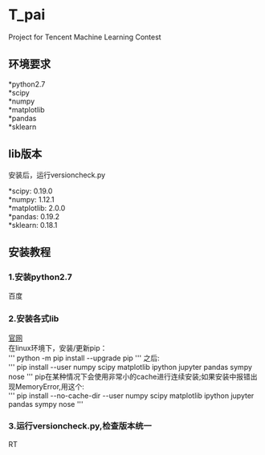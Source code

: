 # T_pai

Project for Tencent Machine Learning Contest


## 环境要求
*python2.7  
*scipy  
*numpy  
*matplotlib  
*pandas  
*sklearn  

## lib版本
安装后，运行versioncheck.py  
  
*scipy: 0.19.0  
*numpy: 1.12.1  
*matplotlib: 2.0.0  
*pandas: 0.19.2  
*sklearn: 0.18.1  
  
## 安装教程  

### 1.安装python2.7
百度

### 2.安装各式lib
[官网](https://www.scipy.org/install.html)  
在linux环境下，安装/更新pip：  
'''
python -m pip install --upgrade pip
'''
之后:  
'''
pip install --user numpy scipy matplotlib ipython jupyter pandas sympy nose
'''
pip在某种情况下会使用非常小的cache进行连续安装;如果安装中报错出现MemoryError,用这个:  
'''
pip install --no-cache-dir --user numpy scipy matplotlib ipython jupyter pandas sympy nose
'''

### 3.运行versioncheck.py,检查版本统一
RT
